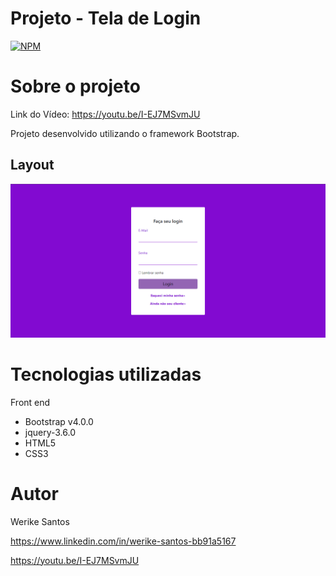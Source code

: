 # Projeto - Tela de Login
[![NPM](https://img.shields.io/npm/l/react)](https://github.com/werikesantos/Projeto_Vacina_Codiv19/blob/master/LICENSE) 

# Sobre o projeto
Link do Vídeo: https://youtu.be/I-EJ7MSvmJU

Projeto desenvolvido utilizando o framework Bootstrap.

## Layout 
![Tela de Login](https://github.com/werikesantos/BootStrap_4/blob/develop/assents/images/Projeto%20-%20Tela%20de%20Login.png)

# Tecnologias utilizadas
Front end
- Bootstrap v4.0.0
- jquery-3.6.0
- HTML5
- CSS3

# Autor

Werike Santos

https://www.linkedin.com/in/werike-santos-bb91a5167

https://youtu.be/I-EJ7MSvmJU

